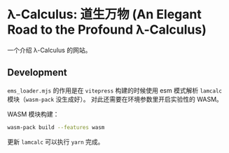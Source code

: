# λ-Calculus: 道生万物 (An Elegant Road to the Profound λ-Calculus)

一个介绍 λ-Calculus 的网站。

## Development

`ems_loader.mjs` 的作用是在 `vitepress` 构建的时候使用 esm 模式解析 `lamcalc` 模块（`wasm-pack` 没生成好）。
对此还需要在环境参数里开启实验性的 WASM。

WASM 模块构建：

```bash
wasm-pack build --features wasm
```

更新 `lamcalc` 可以执行 `yarn` 完成。

